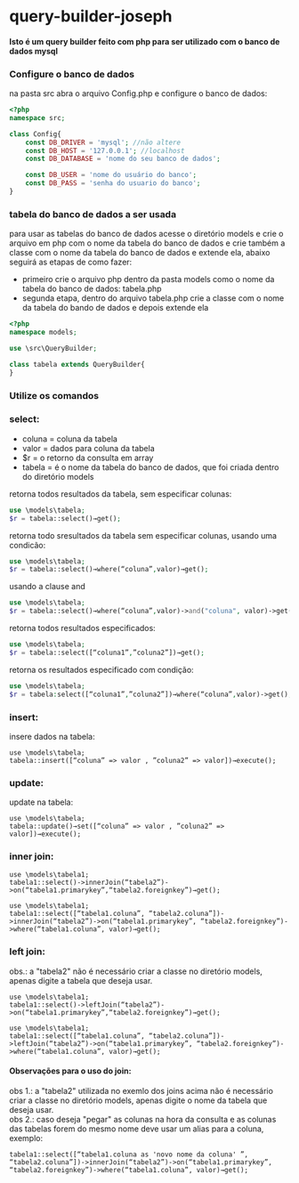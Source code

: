 # query-builder-joseph
#### Isto é um query builder feito com php para ser utilizado com o banco de dados mysql

### Configure o banco de dados
na pasta src abra o arquivo Config.php e configure o banco de dados:
~~~php
<?php
namespace src;

class Config{
    const DB_DRIVER = 'mysql'; //não altere 
    const DB_HOST = '127.0.0.1'; //localhost
    const DB_DATABASE = 'nome do seu banco de dados';

    const DB_USER = 'nome do usuário do banco';
    const DB_PASS = 'senha do usuario do banco';
}
~~~
### tabela do banco de dados a ser usada
para usar as tabelas do banco de dados acesse o diretório models e crie o arquivo em php com o nome da tabela do banco de dados e crie também a classe com o nome da tabela do banco 
de dados e extende ela, abaixo seguirá as etapas de como fazer: </br>
- primeiro crie o arquivo php dentro da pasta models como o nome da tabela do banco de dados: tabela.php </br>
- segunda etapa, dentro do arquivo tabela.php crie a classe com o nome da tabela do bando de dados e depois extende ela </br>
~~~php
<?php
namespace models;

use \src\QueryBuilder;

class tabela extends QueryBuilder{
}
~~~

### Utilize os comandos

### select:

* coluna = coluna da tabela
* valor = dados para coluna da tabela
* $r = o retorno da consulta em array
* tabela = é o nome da tabela do banco de dados, que foi criada dentro do diretório models
  
retorna todos resultados da tabela, sem especificar colunas: </br>
~~~php
use \models\tabela;
$r = tabela::select()→get();
~~~

retorna todo sresultados da tabela sem especificar colunas, usando uma condicão: </br>
~~~php
use \models\tabela;
$r = tabela::select()→where(“coluna”,valor)→get();
~~~
usando a clause and
~~~php
use \models\tabela;
$r = tabela::select()→where(“coluna”,valor)->and("coluna", valor)->get();
~~~
retorna todos resultados especificados: </br>
~~~php
use \models\tabela;
$r = tabela::select([“coluna1”,”coluna2”])→get();
~~~
retorna os resultados especificado com condição: </br>
~~~php
use \models\tabela;
$r = tabela:select([“coluna1”,”coluna2”])→where(“coluna”,valor)->get();
~~~

### insert:

insere dados na tabela: </br>
~~~
use \models\tabela;
tabela::insert([“coluna” => valor , ”coluna2” => valor])→execute();
~~~

### update:

update na tabela: </br>
~~~
use \models\tabela;
tabela::update()→set([“coluna” => valor , ”coluna2” => valor])→execute();
~~~

### inner join:
~~~
use \models\tabela1;
tabela1::select()->innerJoin(“tabela2”)->on(“tabela1.primarykey”,“tabela2.foreignkey”)→get();
~~~
~~~
use \models\tabela1;
tabela1::select([“tabela1.coluna”, “tabela2.coluna”])->innerJoin(“tabela2”)->on(“tabela1.primarykey”, “tabela2.foreignkey”)->where(“tabela1.coluna”, valor)→get();
~~~

### left join:
obs.: a "tabela2" não é necessário criar a classe no diretório models, apenas digite a tabela que deseja usar.
~~~
use \models\tabela1;
tabela1::select()->leftJoin(“tabela2”)->on(“tabela1.primarykey”,“tabela2.foreignkey”)→get();
~~~
~~~
use \models\tabela1;
tabela1::select([“tabela1.coluna”, “tabela2.coluna”])->leftJoin(“tabela2”)->on(“tabela1.primarykey”, “tabela2.foreignkey”)->where(“tabela1.coluna”, valor)→get();
~~~
#### Observações para o uso do join:
obs 1.: a "tabela2" utilizada no exemlo dos joins acima não é necessário criar a classe no diretório models, apenas digite o nome da tabela que deseja usar.</br>
obs 2.: caso deseja "pegar" as colunas na hora da consulta e as colunas das tabelas forem do mesmo nome deve usar um alias para a coluna, exemplo: </br>
~~~
tabela1::select([“tabela1.coluna as 'novo nome da coluna' ”, “tabela2.coluna”])->innerJoin(“tabela2”)->on(“tabela1.primarykey”, “tabela2.foreignkey”)->where(“tabela1.coluna”, valor)→get();
~~~
